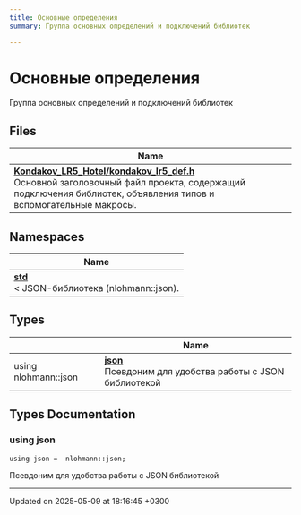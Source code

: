 ```yaml
---
title: Основные определения
summary: Группа основных определений и подключений библиотек 

---
```


# Основные определения

Группа основных определений и подключений библиотек 

## Files

| Name           |
| -------------- |
| **[Kondakov_LR5_Hotel/kondakov_lr5_def.h](Files/kondakov__lr5__def_8h.md#file-kondakov-lr5-def.h)** <br>Основной заголовочный файл проекта, содержащий подключения библиотек, объявления типов и вспомогательные макросы.  |

## Namespaces

| Name           |
| -------------- |
| **[std](Namespaces/namespacestd.md)** <br>< JSON-библиотека (nlohmann::json).  |

## Types

|                | Name           |
| -------------- | -------------- |
| using nlohmann::json | **[json](Modules/group__core__definitions.md#using-json)** <br>Псевдоним для удобства работы с JSON библиотекой  |

## Types Documentation

### using json

```
using json =  nlohmann::json;
```

Псевдоним для удобства работы с JSON библиотекой 






-------------------------------

Updated on 2025-05-09 at 18:16:45 +0300